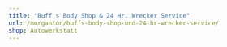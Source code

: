```yaml
---
title: "Buff's Body Shop & 24 Hr. Wrecker Service"
url: /morganton/buffs-body-shop-und-24-hr-wrecker-service/
shop: Autowerkstatt
---
```

